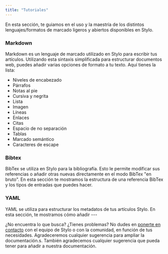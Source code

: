 ```yaml
---
title: "Tutoriales"
---
```


En esta sección, te guiamos en el uso y la maestría de los distintos lenguajes/formatos de marcado ligeros y abiertos disponibles en Stylo. 

### Markdown

Markdown es un lenguaje de marcado utilizado en Stylo para escribir tus artículos. Utilizando esta sintaxis simplificada para estructurar documentos web, puedes añadir varias opciones de formato a tu texto. Aquí tienes la lista:

- Niveles de encabezado
- Párrafos
- Notas al pie
- Cursiva y negrita
- Lista
- Imagen
- Líneas
- Enlaces
- Citas
- Espacio de no separación
- Tablas
- Marcado semántico
- Caracteres de escape

### Bibtex

BibTex se utiliza en Stylo para la bibliografía. Esto le permite modificar sus referencias o añadir otras nuevas directamente en el modo BibTex "en bruto". En esta sección te mostramos la estructura de una referencia BibTex y los tipos de entradas que puedes hacer.

### YAML

YAML se utiliza para estructurar los metadatos de tus artículos Stylo. En esta sección, te mostramos cómo añadir ---

¿No encuentra lo que busca? ¿Tienes problemas? No dudes en [ponerte en contacto](/es/contacts) con el equipo de Stylo o con la comunidad, en función de tus necesidades. Agradeceremos cualquier sugerencia para ampliar la documentación.s. También agradecemos cualquier sugerencia que pueda tener para añadir a nuestra documentación.
